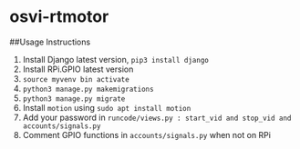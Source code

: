 # osvi-rtmotor

##Usage Instructions

1. Install Django latest version, ```pip3 install django```
2. Install RPi.GPIO latest version
3. ```source myvenv bin activate```
4. ```python3 manage.py makemigrations```
5. ```python3 manage.py migrate```
6. Install ```motion``` using ```sudo apt install motion```
7. Add your password in ```runcode/views.py : start_vid and stop_vid and accounts/signals.py```
8. Comment GPIO functions in ```accounts/signals.py``` when not on RPi


